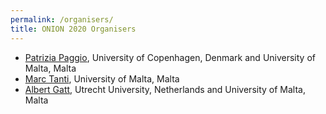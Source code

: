 ```yaml
---
permalink: /organisers/
title: ONION 2020 Organisers
---
```


- [Patrizia Paggio](https://www.um.edu.mt/profile/patriziapaggio), University of Copenhagen, Denmark and University of Malta, Malta
- [Marc Tanti](https://www.um.edu.mt/profile/marctanti), University of Malta, Malta
- [Albert Gatt](https://albertgatt.github.io), Utrecht University, Netherlands and University of Malta, Malta
